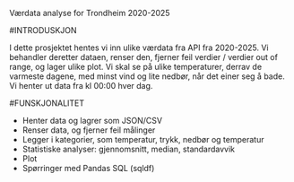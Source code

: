 Værdata analyse for Trondheim 2020-2025

#INTRODUSKJON

I dette prosjektet hentes vi inn ulike værdata fra API fra 2020-2025. Vi behandler deretter dataen, renser den, fjerner feil verdier / verdier out of range, og lager ulike plot. Vi skal se på ulike temperaturer, derrav de varmeste dagene, med minst vind og lite nedbør, når det einer seg å bade. Vi henter ut data fra kl 00:00 hver dag.


#FUNSKJONALITET
- Henter data og lagrer som JSON/CSV
- Renser data, og fjerner feil målinger
- Legger i kategorier, som temperatur, trykk, nedbør og temperatur
- Statistiske analyser: gjennomsnitt, median, standardavvik
- Plot
- Spørringer med Pandas SQL (sqldf)






